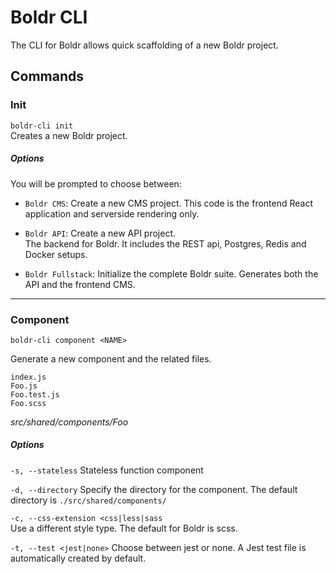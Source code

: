 # Boldr CLI

The CLI for Boldr allows quick scaffolding of a new Boldr project.

## Commands

### Init
`boldr-cli init`  
Creates a new Boldr project.  

##### Options

You will be prompted to choose between:
- `Boldr CMS`: Create a new CMS project.
This code is the frontend React application and serverside rendering only.


- `Boldr API`: Create a new API project.  
The backend for Boldr. It includes the REST api, Postgres, Redis and Docker setups.  


- `Boldr Fullstack`: Initialize the complete Boldr suite.
Generates both the API and the frontend CMS.
-----
### Component
`boldr-cli component <NAME>`

Generate a new component and the related files.
```
index.js
Foo.js
Foo.test.js
Foo.scss
```
_src/shared/components/Foo_

##### Options

`-s, --stateless`
Stateless function component

`-d, --directory`
Specify the directory for the component. The default directory is `./src/shared/components/`

`-c, --css-extension <css|less|sass`  
Use a different style type. The default for Boldr is scss.

`-t, --test <jest|none>` Choose between jest or none. A Jest test file is automatically created by default.
